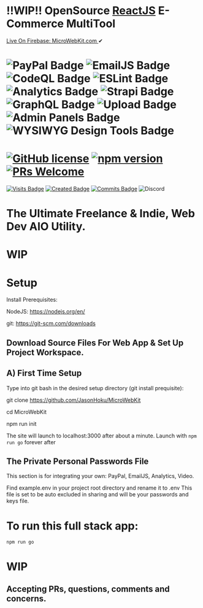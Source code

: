 # !!WIP!! OpenSource [ReactJS](https://reactjs.org/) E-Commerce MultiTool

[Live On Firebase: MicroWebKit.com ](https://microwebkit.com/) ✔

![PayPal Badge](https://img.shields.io/badge/PayPal-✔-brightgreen)
![EmailJS Badge](https://img.shields.io/badge/EmailJS-✔-brightgreen)
![CodeQL Badge](https://img.shields.io/badge/CodeQL-✔-brightgreen)
![ESLint Badge](https://img.shields.io/badge/ESLint-✔-brightgreen)
![Analytics Badge](https://img.shields.io/badge/Analytics-✔-brightgreen)
![Strapi Badge](https://img.shields.io/badge/Strapi-✔-brightgreen)
![GraphQL Badge](https://img.shields.io/badge/GraphQL-✔-brightgreen)
![Upload Badge](https://img.shields.io/badge/FileUpload-✔-brightgreen)
![Admin Panels Badge](https://img.shields.io/badge/CustomControls-✔-brightgreen)
![ WYSIWYG Design Tools Badge](https://img.shields.io/badge/WYSIWYG-✔-brightgreen)
====

# [![GitHub license](https://img.shields.io/badge/license-MIT-blue.svg)](https://github.com/facebook/react/blob/master/LICENSE) [![npm version](https://img.shields.io/npm/v/react.svg?style=flat)](https://www.npmjs.com/package/react) [![PRs Welcome](https://img.shields.io/badge/PRs-welcome-brightgreen.svg)](https://reactjs.org/docs/how-to-contribute.html#your-first-pull-request)

[![Visits Badge](https://badges.pufler.dev/visits/JasonHoku/MicroHawaii)](https://badges.pufler.dev)
[![Created Badge](https://badges.pufler.dev/created/JasonHoku/MicroHawaii)](https://badges.pufler.dev)
[![Commits Badge](https://badges.pufler.dev/commits/monthly/JasonHoku)](https://badges.pufler.dev)
![Discord](https://img.shields.io/discord/364993358789345283?style=for-the-badge)

# The Ultimate Freelance & Indie, Web Dev AIO Utility.

# WIP

# Setup

Install Prerequisites:

NodeJS: https://nodejs.org/en/

git: https://git-scm.com/downloads

## Download Source Files For Web App & Set Up Project Workspace.

## A) First Time Setup

Type into git bash in the desired setup directory (git install prequisite):

git clone https://github.com/JasonHoku/MicroWebKit

cd MicroWebKit

npm run init

The site will launch to localhost:3000 after about a minute.
Launch with `npm run go` forever after

## The Private Personal Passwords File

This section is for integrating your own: PayPal, EmailJS, Analytics, Video.

Find example.env in your project root directory and rename it to .env
This file is set to be auto excluded in sharing and will be your passwords and keys file.

# To run this full stack app:

`npm run go`

# WIP

## Accepting PRs, questions, comments and concerns.
